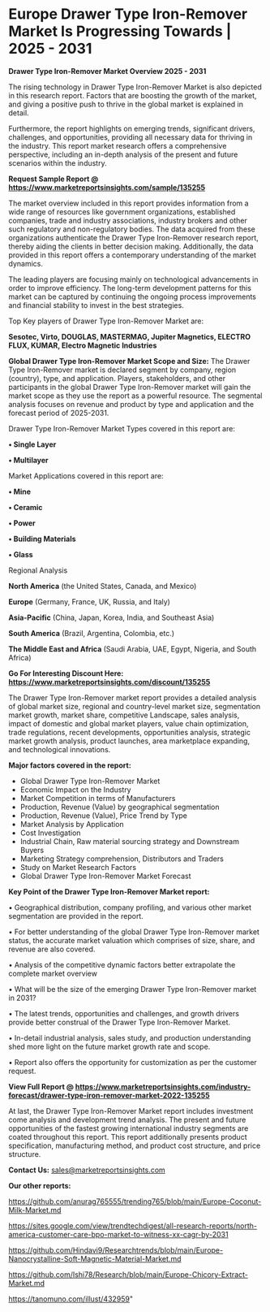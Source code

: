 # Europe Drawer Type Iron-Remover Market Is Progressing Towards | 2025 - 2031

<Strong> Drawer Type Iron-Remover Market Overview 2025 - 2031</strong>

The rising technology in Drawer Type Iron-Remover Market is also depicted in this research report. Factors that are boosting the growth of the market, and giving a positive push to thrive in the global market is explained in detail.

Furthermore, the report highlights on emerging trends, significant drivers, challenges, and opportunities, providing all necessary data for thriving in the industry. This report market research offers a comprehensive perspective, including an in-depth analysis of the present and future scenarios within the industry.

<strong>Request Sample Report @ <a href=https://www.marketreportsinsights.com/sample/135255>https://www.marketreportsinsights.com/sample/135255</a></strong>

The market overview included in this report provides information from a wide range of resources like government organizations, established companies, trade and industry associations, industry brokers and other such regulatory and non-regulatory bodies. The data acquired from these organizations authenticate the Drawer Type Iron-Remover research report, thereby aiding the clients in better decision making. Additionally, the data provided in this report offers a contemporary understanding of the market dynamics.

The leading players are focusing mainly on technological advancements in order to improve efficiency. The long-term development patterns for this market can be captured by continuing the ongoing process improvements and financial stability to invest in the best strategies.

Top Key players of Drawer Type Iron-Remover Market are:

<strong>Sesotec, Virto, DOUGLAS, MASTERMAG, Jupiter Magnetics, ELECTRO FLUX, KUMAR, Electro Magnetic Industries</strong>

<strong><b>Global Drawer Type Iron-Remover Market Scope and Size:</b></strong>
The Drawer Type Iron-Remover market is declared segment by company, region (country), type, and application. Players, stakeholders, and other participants in the global Drawer Type Iron-Remover market will gain the market scope as they use the report as a powerful resource. The segmental analysis focuses on revenue and product by type and application and the forecast period of 2025-2031.

Drawer Type Iron-Remover Market Types covered in this report are:

<strong>• Single Layer

• Multilayer</strong>

Market Applications covered in this report are:

<strong>• Mine

• Ceramic

• Power

• Building Materials

• Glass</strong> 

Regional Analysis

<strong>North America</strong> (the United States, Canada, and Mexico)

<strong>Europe</strong> (Germany, France, UK, Russia, and Italy)

<strong>Asia-Pacific</strong> (China, Japan, Korea, India, and Southeast Asia)

<strong>South America</strong> (Brazil, Argentina, Colombia, etc.)

<strong>The Middle East and Africa</strong> (Saudi Arabia, UAE, Egypt, Nigeria, and South Africa)

<strong>Go For Interesting Discount Here: <a href=https://www.marketreportsinsights.com/discount/135255>https://www.marketreportsinsights.com/discount/135255</a></strong>

The Drawer Type Iron-Remover market report provides a detailed analysis of global market size, regional and country-level market size, segmentation market growth, market share, competitive Landscape, sales analysis, impact of domestic and global market players, value chain optimization, trade regulations, recent developments, opportunities analysis, strategic market growth analysis, product launches, area marketplace expanding, and technological innovations.

<strong><b>Major factors covered in the report:</b></strong>
<ul>
  <li>Global Drawer Type Iron-Remover Market </li>
  <li>Economic Impact on the Industry</li>
  <li>Market Competition in terms of Manufacturers</li>
  <li>Production, Revenue (Value) by geographical segmentation</li>
  <li>Production, Revenue (Value), Price Trend by Type</li>
  <li>Market Analysis by Application</li>
  <li>Cost Investigation</li>
  <li>Industrial Chain, Raw material sourcing strategy and Downstream Buyers</li>
  <li>Marketing Strategy comprehension, Distributors and Traders</li>
  <li>Study on Market Research Factors</li>
  <li>Global Drawer Type Iron-Remover Market Forecast</li>
</ul>

<strong><b>Key Point of the Drawer Type Iron-Remover Market report:</b></strong>

• Geographical distribution, company profiling, and various other market segmentation are provided in the report.

• For better understanding of the global Drawer Type Iron-Remover market status, the accurate market valuation which comprises of size, share, and revenue are also covered.

• Analysis of the competitive dynamic factors better extrapolate the complete market overview

• What will be the size of the emerging Drawer Type Iron-Remover market in 2031?

• The latest trends, opportunities and challenges, and growth drivers provide better construal of the Drawer Type Iron-Remover Market.

• In-detail industrial analysis, sales study, and production understanding shed more light on the future market growth rate and scope.

• Report also offers the opportunity for customization as per the customer request.

<strong><b>View Full Report @ <a href=https://www.marketreportsinsights.com/industry-forecast/drawer-type-iron-remover-market-2022-135255>https://www.marketreportsinsights.com/industry-forecast/drawer-type-iron-remover-market-2022-135255</a></b></strong>


At last, the Drawer Type Iron-Remover Market report includes investment come analysis and development trend analysis. The present and future opportunities of the fastest growing international industry segments are coated throughout this report. This report additionally presents product specification, manufacturing method, and product cost structure, and price structure.

<strong>Contact Us:</strong>
sales@marketreportsinsights.com

<strong>Our other reports:</strong>

<a href=https://github.com/anurag765555/trending765/blob/main/Europe-Coconut-Milk-Market.md>https://github.com/anurag765555/trending765/blob/main/Europe-Coconut-Milk-Market.md</a>

<a href=https://sites.google.com/view/trendtechdigest/all-research-reports/north-america-customer-care-bpo-market-to-witness-xx-cagr-by-2031>https://sites.google.com/view/trendtechdigest/all-research-reports/north-america-customer-care-bpo-market-to-witness-xx-cagr-by-2031</a>

<a href=https://github.com/Hindavi9/Researchtrends/blob/main/Europe-Nanocrystalline-Soft-Magnetic-Material-Market.md>https://github.com/Hindavi9/Researchtrends/blob/main/Europe-Nanocrystalline-Soft-Magnetic-Material-Market.md</a>

<a href=https://github.com/Ishi78/Research/blob/main/Europe-Chicory-Extract-Market.md>https://github.com/Ishi78/Research/blob/main/Europe-Chicory-Extract-Market.md</a>

<a href=https://tanomuno.com/illust/432959>https://tanomuno.com/illust/432959</a>"
